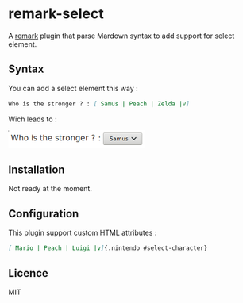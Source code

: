 # remark-select

A [remark](https://github.com/remarkjs/remark/) plugin that parse Mardown syntax to add support for select element.


## Syntax

You can add a select element this way :

```markdown
Who is the stronger ? : [ Samus | Peach | Zelda |v]
```

Wich leads to :

![Screenshot](https://raw.githubusercontent.com/arobase-che/remark-select/master/images/example_1.png)


## Installation

Not ready at the moment.


## Configuration

This plugin support custom HTML attributes :

```markdown
[ Mario | Peach | Luigi |v]{.nintendo #select-character}
```

## Licence

MIT

